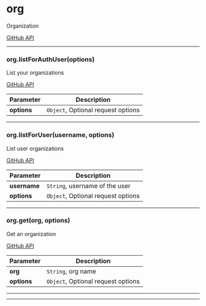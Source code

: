 # org

Organization

[GitHub API](https://developer.github.com/v3/orgs/)



* * *

### org.listForAuthUser(options) 

List your organizations

[GitHub API](https://developer.github.com/v3/orgs/#list-your-organizations)

**Parameter**| **Description** |
--------------|---------------
**options** | `Object`, Optional request options|




---------------------------

### org.listForUser(username, options) 

List user organizations

[GitHub API](https://developer.github.com/v3/orgs/#list-user-organizations)

**Parameter**| **Description** |
--------------|---------------
**username** | `String`, username of the user|
**options** | `Object`, Optional request options|




---------------------------

### org.get(org, options) 

Get an organization

[GitHub API](https://developer.github.com/v3/orgs/#get-an-organization)

**Parameter**| **Description** |
--------------|---------------
**org** | `String`, org name|
**options** | `Object`, Optional request options|




---------------------------


* * *










